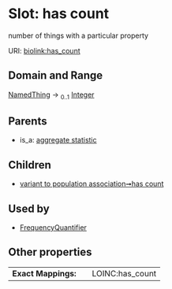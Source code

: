 
# Slot: has count


number of things with a particular property

URI: [biolink:has_count](https://w3id.org/biolink/vocab/has_count)


## Domain and Range

[NamedThing](NamedThing.md) &#8594;  <sub>0..1</sub> [Integer](types/Integer.md)

## Parents

 *  is_a: [aggregate statistic](aggregate_statistic.md)

## Children

 *  [variant to population association➞has count](variant_to_population_association_has_count.md)

## Used by

 * [FrequencyQuantifier](FrequencyQuantifier.md)

## Other properties

|  |  |  |
| --- | --- | --- |
| **Exact Mappings:** | | LOINC:has_count |

